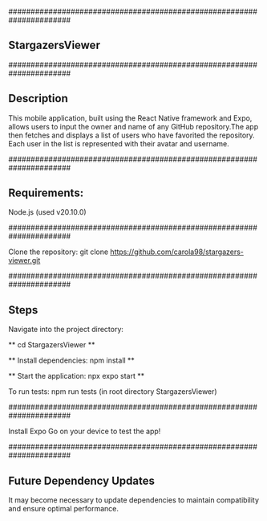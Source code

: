 ######################################################################
## StargazersViewer
######################################################################

## Description

This mobile application, built using the React Native framework and Expo, allows users to input the owner and name of any GitHub repository.The app then fetches and displays a list of users who have favorited the repository. Each user in the list is represented with their avatar and username.

######################################################################

## Requirements:
Node.js 
(used v20.10.0)

######################################################################

Clone the repository: git clone https://github.com/carola98/stargazers-viewer.git

######################################################################

## Steps

Navigate into the project directory: 

** cd StargazersViewer **

** Install dependencies: npm install **

** Start the application: npx expo start **

To run tests: npm run tests (in root directory StargazersViewer) 

######################################################################

Install Expo Go on your device to test the app!

######################################################################

## Future Dependency Updates

It may become necessary to update dependencies to maintain compatibility and ensure optimal performance. 

